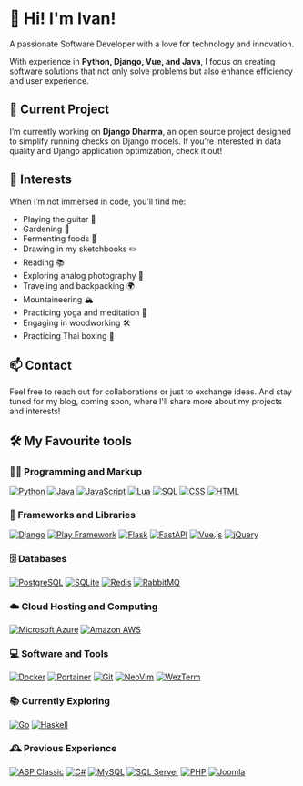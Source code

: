 # 👋 Hi! I'm Ivan!

A passionate Software Developer with a love for technology and innovation.

With experience in **Python, Django, Vue, and Java**, I focus on creating software solutions that not only solve problems but also enhance efficiency and user experience.

## 🚀 Current Project

I’m currently working on **Django Dharma**, an open source project designed to simplify running checks on Django models. If you’re interested in data quality and Django application optimization, check it out!

## 🌟 Interests

When I’m not immersed in code, you’ll find me:

- Playing the guitar 🎸
- Gardening 🌱
- Fermenting foods 🍶
- Drawing in my sketchbooks ✏️
- Reading 📚
- Exploring analog photography 📸
- Traveling and backpacking 🌍
- Mountaineering 🏔️
- Practicing yoga and meditation 🧘
- Engaging in woodworking 🛠️
- Practicing Thai boxing 🥊

## 📫 Contact

Feel free to reach out for collaborations or just to exchange ideas. And stay tuned for my blog, coming soon, where I'll share more about my projects and interests!

## 🛠️ My Favourite tools

### 👨‍💻 Programming and Markup

<p>
    <a href="#"><img alt="Python" src="https://img.shields.io/badge/Python-14354C.svg?logo=python&logoColor=white"></a>
    <a href="#"><img alt="Java" src="https://img.shields.io/badge/Java-007396.svg?logo=java&logoColor=white"></a>
    <a href="#"><img alt="JavaScript" src="https://img.shields.io/badge/JavaScript-F7DF1E.svg?logo=javascript&logoColor=black"></a>
    <a href="#"><img alt="Lua" src="https://img.shields.io/badge/Lua-2C2D72.svg?logo=lua&logoColor=white"></a>
    <a href="#"><img alt="SQL" src="https://custom-icon-badges.herokuapp.com/badge/SQL-025E8C.svg?logo=database&logoColor=white"></a>
    <a href="#"><img alt="CSS" src="https://img.shields.io/badge/CSS-1572B6.svg?logo=css3&logoColor=white"></a>
    <a href="#"><img alt="HTML" src="https://img.shields.io/badge/HTML-E34F26.svg?logo=html5&logoColor=white"></a>
</p>

### 🧰 Frameworks and Libraries

<p>
    <a href="#"><img alt="Django" src="https://img.shields.io/badge/Django-092E20?logo=django&logoColor=white"></a>
    <a href="#"><img alt="Play Framework" src="https://img.shields.io/badge/Play_Framework-1AB07A.svg?logo=play&logoColor=white"></a>
    <a href="#"><img alt="Flask" src="https://img.shields.io/badge/Flask-000000?logo=flask&logoColor=white"></a>
    <a href="#"><img alt="FastAPI" src="https://img.shields.io/badge/FastAPI-009688.svg?logo=fastapi&logoColor=white"></a>
    <a href="#"><img alt="Vue.js" src="https://img.shields.io/badge/Vue.js-35495E?logo=vuedotjs&logoColor=4FC08D"></a>
    <a href="#"><img alt="jQuery" src="https://img.shields.io/badge/jQuery-0769AD.svg?logo=jquery&logoColor=white"></a>
</p>

### 🗄️ Databases

<p>
    <a href="#"><img alt="PostgreSQL" src ="https://img.shields.io/badge/PostgreSQL-316192.svg?logo=postgresql&logoColor=white"></a>
    <a href="#"><img alt="SQLite" src ="https://img.shields.io/badge/SQLite-07405E?logo=sqlite&logoColor=white"></a>
    <a href="#"><img alt="Redis" src="https://img.shields.io/badge/redis-%23DD0031.svg?logo=redis&logoColor=white"></a>
    <a href="#"><img alt="RabbitMQ" src="https://img.shields.io/badge/RabbitMQ-FF6600.svg?logo=rabbitmq&logoColor=white"></a>
</p>

### ☁️ Cloud Hosting and Computing

<p>
    <a href="#"><img alt="Microsoft Azure" src="https://img.shields.io/badge/Microsoft_Azure-0089D6?logo=microsoft-azure&logoColor=white"></a>
    <a href="#"><img alt="Amazon AWS" src="https://img.shields.io/badge/Amazon_AWS-232F3E?logo=amazon-aws&logoColor=white"></a>
</p>

### 💻 Software and Tools

<p>
    <a href="#"><img alt="Docker" src="https://img.shields.io/badge/Docker-2496ED.svg?logo=docker&logoColor=white"></a>
    <!-- <a href="#"><img alt="Docker Swarm" src="https://img.shields.io/badge/Docker_Swarm-2496ED.svg?logo=docker&logoColor=white"></a> -->
    <a href="#"><img alt="Portainer" src="https://img.shields.io/badge/Portainer-00A3E0.svg?logo=portainer&logoColor=white"></a>
    <a href="#"><img alt="Git" src="https://img.shields.io/badge/Git-F05033.svg?logo=git&logoColor=white"></a>
    <a href="#"><img alt="NeoVim" src="https://img.shields.io/badge/NeoVim-57A143.svg?logo=neovim&logoColor=white"></a>
    <a href="#"><img alt="WezTerm" src="https://img.shields.io/badge/WezTerm-1F2D37.svg?logo=wezterm&logoColor=white"></a>
</p>

### 📚 Currently Exploring

<p>
    <a href="#"><img alt="Go" src="https://img.shields.io/badge/Go-00ADD8.svg?logo=go&logoColor=white"></a>
    <a href="#"><img alt="Haskell" src="https://img.shields.io/badge/Haskell-5D4F85.svg?logo=haskell&logoColor=white"></a>
</p>

### 🕰️ Previous Experience

<p>
    <a href="#"><img alt="ASP Classic" src="https://img.shields.io/badge/ASP_Classic-00A6D6.svg?logo=microsoft&logoColor=white"></a>
    <a href="#"><img alt="C#" src="https://img.shields.io/badge/C%23-239120.svg?logo=c-sharp&logoColor=white"></a>
    <a href="#"><img alt="MySQL" src="https://img.shields.io/badge/MySQL-4479A1.svg?logo=mysql&logoColor=white"></a>
    <a href="#"><img alt="SQL Server" src="https://img.shields.io/badge/SQL_Server-CC2927.svg?logo=microsoft-sql-server&logoColor=white"></a>
    <a href="#"><img alt="PHP" src="https://img.shields.io/badge/PHP-777BB4.svg?logo=php&logoColor=white"></a>
    <a href="#"><img alt="Joomla" src="https://img.shields.io/badge/Joomla-0068D6.svg?logo=joomla&logoColor=white"></a>
</p>
